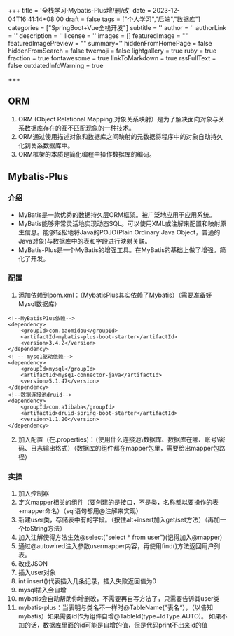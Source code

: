 +++
title = '全栈学习·Mybatis-Plus增/删/改'
date = 2023-12-04T16:41:14+08:00
draft = false
tags = ["个人学习","后端","数据库"]
categories = ["SpringBoot+Vue全栈开发"]
subtitle = ''
author = ''
authorLink = ''
description = ''
license = ''
images = []
featuredImage = ""
featuredImagePreview = ""
summary=''
hiddenFromHomePage = false
hiddenFromSearch = false
twemoji = false
lightgallery = true
ruby = true
fraction = true
fontawesome = true
linkToMarkdown = true
rssFullText = false
outdatedInfoWarning = true

+++
## ORM
1. ORM (Object Relational Mapping,对象关系映射）是为了解决面向对象与关系数据库存在的互不匹配现象的一种技术。
2. ORM通过使用描述对象和数据库之间映射的元数据将程序中的对象自动持久化到关系数据库中。
3. ORM框架的本质是简化编程中操作数据库的编码。
## Mybatis-Plus
### 介绍
- MyBatis是一款优秀的数据持久层ORM框架。被广泛地应用于应用系统。
- MyBatis能够非常灵活地实现动态SQL。可以使用XML或注解来配置和映射原生信息。能够轻松地将Java的POJO(Plain Ordinary Java Object，普通的Java对象)与数据库中的表和字段进行映射关联。
- MyBatis-Plus是一个MyBatis的增强工具。在MyBatis的基础上做了增强。简化了开发。
### 配置
1. 添加依赖到pom.xml：（MybatisPlus其实依赖了Mybatis）（需要准备好Mysql数据库）
```
<!--MyBatisP1us依赖-->
<dependency>
    <groupId>com.baomidou</groupId>
    <artifactId>mybatis-plus-boot-starter</artifactId>
    <version>3.4.2</version>
</dependency>
<! -- mysq1驱动依赖-->
<dependency>
    <groupId>mysql</groupId>
    <artifactId>mysq1-connector-java</artifactId>
    <version>5.1.47</version>
</dependency>
<!--数据连接池druid-->
<dependency>
    <groupId>com.a1ibaba</groupId>
    <artifactid>druid-spring-boot-starter</artifactId>
    <version>1.1.20</version>
</dependency>

```
2. 加入配置（在.properties)：（使用什么连接池\数据库、数据库在哪、账号\密码、日志输出格式）（数据库的组件都在mapper包里，需要给出mapper包路径）
### 实操
1. 加入控制器
2. 定义mapper相关的组件（要创建的是接口，不是类，名称都以要操作的表+mapper命名）（sql语句都用@注解来实现）
3. 新建user类，存储表中有的字段。（按住alt+insert加入get/set方法）（再加一个toString方法）
4. 加入注解使得方法生效@select("select * from user")(记得加入@mapper)
5. 通过@autowired注入参数usermapper内容，再使用find()方法返回用户列表。
6. 改成JSON
7. 插入user对象
8. int insert()代表插入几条记录，插入失败返回值为0
9. mysql插入会自增
10. mybatis会自动帮助你增删改，不需要再自写方法了，只需要告诉其user类
11. mybatis-plus：当表明与类名不一样时@TableName("表名“），（以告知mybatis）如果需要id作为组件自增@TableId(type=IdType.AUTO)。
    如果不加的话，数据库里面的id可能是自增的值，但是代码print不出来id的值
    
